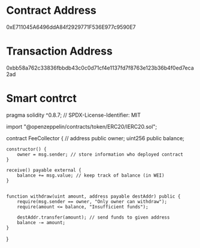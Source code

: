 
# Contract Address
0xE711045A6496ddA84f2929771F536E977c9590E7

# Transaction Address
0xbb58a762c33836fbbdb43c0c0d71cf4e1137fd7f8763e123b36b4f0ed7eca2ad
# Smart contrct
pragma solidity ^0.8.7;
// SPDX-License-Identifier: MIT

import "@openzeppelin/contracts/token/ERC20/IERC20.sol";

contract FeeCollector { // 
    address public owner;
    uint256 public balance;
    
    constructor() {
        owner = msg.sender; // store information who deployed contract
    }
    
    receive() payable external {
        balance += msg.value; // keep track of balance (in WEI)
    }
    
    
    function withdraw(uint amount, address payable destAddr) public {
        require(msg.sender == owner, "Only owner can withdraw");
        require(amount <= balance, "Insufficient funds");
        
        destAddr.transfer(amount); // send funds to given address
        balance -= amount;
    }
}

